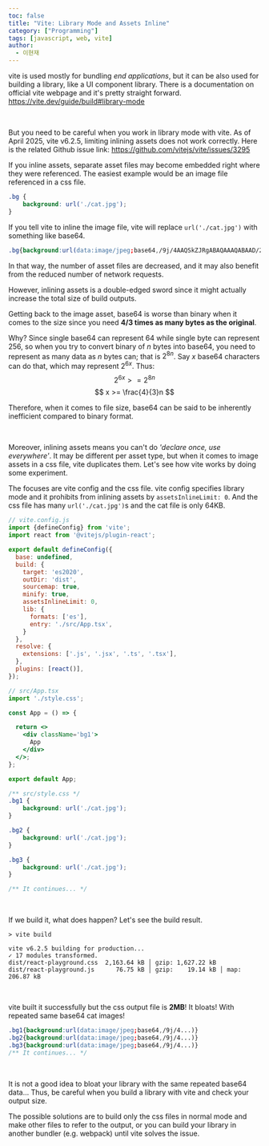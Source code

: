 ```yaml
---
toc: false
title: "Vite: Library Mode and Assets Inline"
category: ["Programming"]
tags: [javascript, web, vite]
author:
  - 이현재
---
```


vite is used mostly for bundling *end applications*,
but it can be also used for building a library, like a UI component library.
There is a documentation on official vite webpage and it's pretty straight forward.<br>
<https://vite.dev/guide/build#library-mode>

<br>

But you need to be careful when you work in library mode with vite.
As of April 2025, vite v6.2.5, limiting inlining assets does not work correctly.
Here is the related Github issue link: <https://github.com/vitejs/vite/issues/3295>

If you inline assets, separate asset files may become embedded right where they were referenced.
The easiest example would be an image file referenced in a css file.
```css
.bg {
    background: url('./cat.jpg');
}
```

If you tell vite to inline the image file,
vite will replace `url('./cat.jpg')` with something like base64.
```css
.bg{background:url(data:image/jpeg;base64,/9j/4AAQSkZJRgABAQAAAQABAAD/2wBDAAMCAgICAgMCAgIDAwMDBAYEBA...)}
```

In that way, the number of asset files are decreased,
and it may also benefit from the reduced number of network requests.

However, inlining assets is a double-edged sword
since it might actually increase the total size of build outputs.

Getting back to the image asset, base64 is worse than binary when it comes to the size
since you need **4/3 times as many bytes as the original**.

Why? Since single base64 can represent 64 while single byte can represent 256,
so when you try to convert binary of $n$ bytes into base64,
you need to represent as many data as $n$ bytes can; that is $2^{8n}$.
Say $x$ base64 characters can do that, which may represent $2^{6x}$.
Thus:<br>
$$
2^{6x} >= 2^{8n}
$$
$$
x >= \frac{4}{3}n
$$

Therefore, when it comes to file size,
base64 can be said to be inherently inefficient compared to binary format.

<br>

Moreover, inlining assets means you can't do *'declare once, use everywhere'*.
It may be different per asset type,
but when it comes to image assets in a css file, vite duplicates them.
Let's see how vite works by doing some experiment.

The focuses are vite config and the css file.
vite config specifies library mode and it prohibits from inlining assets
by `assetsInlineLimit: 0`.
And the css file has many `url('./cat.jpg')`s and the cat file is only 64KB.
```js {11-15}
// vite.config.js
import {defineConfig} from 'vite';
import react from '@vitejs/plugin-react';

export default defineConfig({
  base: undefined,
  build: {
    target: 'es2020',
    outDir: 'dist',
    sourcemap: true,
    minify: true,
    assetsInlineLimit: 0,
    lib: {
      formats: ['es'],
      entry: './src/App.tsx',
    }
  },
  resolve: {
    extensions: ['.js', '.jsx', '.ts', '.tsx'],
  },
  plugins: [react()],
});
```

```jsx
// src/App.tsx
import './style.css';

const App = () => {

  return <>
    <div className='bg1'>
      App
    </div>
  </>;
};

export default App;
```

```css
/** src/style.css */
.bg1 {
    background: url('./cat.jpg');
}

.bg2 {
    background: url('./cat.jpg');
}

.bg3 {
    background: url('./cat.jpg');
}

/** It continues... */
```

<br>

If we build it, what does happen? Let's see the build result.
```text
> vite build

vite v6.2.5 building for production...
✓ 17 modules transformed.
dist/react-playground.css  2,163.64 kB │ gzip: 1,627.22 kB
dist/react-playground.js      76.75 kB │ gzip:    19.14 kB │ map: 206.87 kB
```

<br>

vite built it successfully but the css output file is **2MB**!
It bloats! With repeated same base64 cat images!
```css
.bg1{background:url(data:image/jpeg;base64,/9j/4...)}
.bg2{background:url(data:image/jpeg;base64,/9j/4...)}
.bg3{background:url(data:image/jpeg;base64,/9j/4...)}
/** It continues... */
```

<br>

It is not a good idea to bloat your library with the same repeated base64 data...
Thus, be careful when you build a library with vite and check your output size.

The possible solutions are to build only the css files in normal mode
and make other files to refer to the output,
or you can build your library in another bundler (e.g. webpack) until vite solves the issue.
